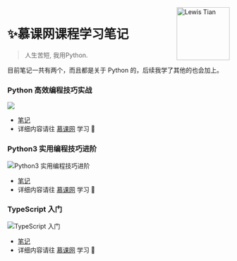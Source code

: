 <img src="https://avatars0.githubusercontent.com/u/23132915?s=460&v=4" height="120" alt="Lewis Tian" title="Lewis Tian" align="right">

# :sparkles:慕课网课程学习笔记

> 人生苦短, 我用Python.

目前笔记一共有两个，而且都是关于 Python 的，后续我学了其他的也会加上。

### Python 高效编程技巧实战
![](http://img.mukewang.com/szimg/59f7e6c600014f2020000520.jpg)
- [笔记](PythonAdvancedExercise)
- 详细内容请往 [慕课网](http://coding.imooc.com/class/chapter/62.html "Python 高效编程技巧实战") 学习 :wind_chime:

### Python3 实用编程技巧进阶
![](https://img.mukewang.com/szimg/5b5087650001171b20000560.jpg "Python3 实用编程技巧进阶")
- [笔记](Python3PracticalAdvancedSkills)
- 详细内容请往 [慕课网](https://coding.imooc.com/class/213.html) 学习 :wind_chime:

### TypeScript 入门
![](http://img.mukewang.com/583fcefd0001c1c906000338.jpg "TypeScript 入门")
- [笔记](TypeScriptIntroduction)
- 详细内容请往 [慕课网](http://www.imooc.com/learn/763) 学习 :wind_chime: